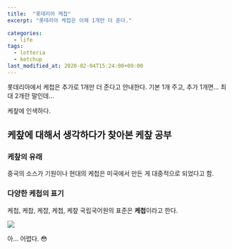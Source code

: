 ```yaml
---
title:  "롯데리아 케찹"
excerpt: "롯데리아 케찹은 이제 1개만 더 준다."

categories:
  - life
tags:
  - lotteria
  - ketchup
last_modified_at: 2020-02-04T15:24:00+09:00
---
```


롯데리아에서 케첩은 추가로 1개만 더 준다고 안내한다.
기본 1개 주고, 추가 1개면... 최대 2개란 말인데...

케챂에 인색하다.

## 케챂에 대해서 생각하다가 찾아본 케챂 공부

### 케챂의 유래
중국의 소스가 기원이나 현대의 케첩은 미국에서 만든 게 대중적으로 되었다고 함.

### 다양한 케첩의 표기
케첩, 케찹, 케챱, 케쳡, 케챂
국립국어원의 표준은 **케첩**이라고 한다.

![](https://www.ottogi.co.kr/pds/product/2017-05-19_808148676[15].jpg)

아... 어렵다. 😳
